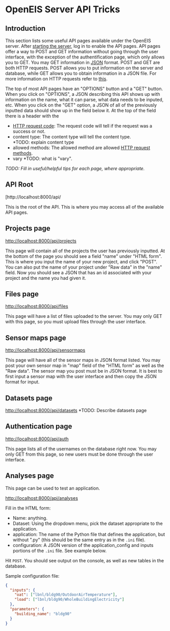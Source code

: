 # OpenEIS Server API Tricks


## Introduction

This section lists some useful API pages available under the OpenEIS server.
After [starting the server](command_line_basics.md), log in to enable the API pages.
API pages offer a way to POST and GET information without going through the user interface,
with the exception of the authentification page, which only allows you to GET.
You may GET information in [JSON](http://en.wikipedia.org/wiki/JSON) format. 
POST and GET are both HTTP requests.
POST allows you to put information on the server and database,
while GET allows you to obtain information in a JSON file.
For more information on HTTP requests refer to [this](http://en.wikipedia.org/wiki/POST_(HTTP)).

The top of most API pages have an "OPTIONS" button and a "GET" button.
When you click on "OPTIONS", a JSON describing this API shows up with information on the name,
what it can parse, what data needs to be inputed, etc.
When you click on the "GET" option, a JSON of all of the previously inputted data should show up in the field below it.
At the top of the field there is a header with the 
+ [HTTP request code](http://en.wikipedia.org/wiki/List_of_HTTP_status_codes):
    The request code will tell if the request was a success or not.
+ content type: The content type will tell the content type.  
    *TODO: explain content type
+ allowed methods:
    The allowed method are allowed [HTTP request methods](http://en.wikipedia.org/wiki/Hypertext_Transfer_Protocol#Request_methods).
+ vary *TODO: what is "vary".

*TODO: Fill in useful/helpful tips for each page, where appropriate.*

## API Root
[http://localhost:8000/api/

This is the root of the API.
This is where you may access all of the available API pages.

## Projects page
[http://localhost:8000/api/projects](http://localhost:8000/api/projects)

This page will contain all of the projects the user has previously inputted.
At the bottom of the page you should see a field "name" under "HTML form".
This is where you input the name of your new project, and click "POST".
You can also put the name of your project under "Raw data" in the "name" field.
Now you should see a JSON that has an id associated with your project and the name you had given it.


## Files page

[http://localhost:8000/api/files](http://localhost:8000/api/files)

This page will have a list of files uploaded to the server.
You may only GET with this page, so you must upload files through the user interface.

## Sensor maps page

[http://localhost:8000/api/sensormaps](http://localhost:8000/api/sensormaps)

This page will have all of the sensor maps in JSON format listed.
You may post your own sensor map in "map" field of the "HTML form" as well as the "Raw data".
The sensor map you post must be in JSON format.
It is best to first input a sensor map with the user interface and then
copy the JSON format for input.

## Datasets page

[http://localhost:8000/api/datasets](http://localhost:8000/api/datasets)
*TODO: Describe datasets page

## Authentication page

[http://localhost:8000/api/auth](http://localhost:8000/api/auth)

This page lists all of the usernames on the database right now.
You may only GET from this page, so new users must be done through the user interface.

## Analyses page

This page can be used to test an application.

[http://localhost:8000/api/analyses](http://localhost:8000/api/analyses)

Fill in the HTML form:

+ Name: anything.
+ Dataset: Using the dropdown menu, pick the dataset appropriate to the application.
+ application: The name of the Python file that defines the application, but without ".py" (this should be the same entry as in the `.ini` file).
+ configuration: A JSON version of the application_config and inputs portions of the `.ini` file.
See example below.

Hit `POST`.
You should see output on the console, as well as new tables in the database.

Sample configuration file:

```json
{
  "inputs": {
    "oat": ["lbnl/bldg90/OutdoorAirTemperature"],
    "load": ["lbnl/bldg90/WholeBuildingElectricity"]
  }, 
  "parameters": {
    "building_name": "bldg90"
  }
}
```
